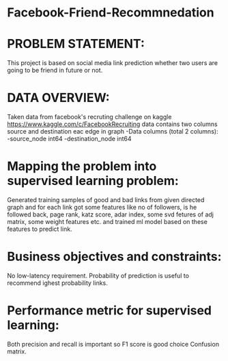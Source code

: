 # Facebook-Friend-Recommnedation

# PROBLEM STATEMENT:
This project is based on social media link prediction whether two users are going to be friend in future or not.

# DATA OVERVIEW:
Taken data from facebook's recruting challenge on kaggle https://www.kaggle.com/c/FacebookRecruiting data contains two columns source and destination eac edge in graph
-Data columns (total 2 columns):
-source_node int64
-destination_node int64

# Mapping the problem into supervised learning problem:
Generated training samples of good and bad links from given directed graph and for each link got some features like no of followers, is he followed back, page rank, katz score, adar index, some svd fetures of adj matrix, some weight features etc. and trained ml model based on these features to predict link.



# Business objectives and constraints:
No low-latency requirement. Probability of prediction is useful to recommend ighest probability links.


# Performance metric for supervised learning:
Both precision and recall is important so F1 score is good choice Confusion matrix.
